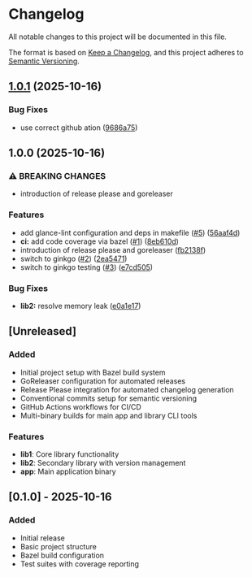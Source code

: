 # Changelog

All notable changes to this project will be documented in this file.

The format is based on [Keep a Changelog](https://keepachangelog.com/en/1.0.0/),
and this project adheres to [Semantic Versioning](https://semver.org/spec/v2.0.0.html).

## [1.0.1](https://github.com/omargallob/mono-repo-release/compare/v1.0.0...v1.0.1) (2025-10-16)


### Bug Fixes

* use correct github ation ([9686a75](https://github.com/omargallob/mono-repo-release/commit/9686a75bbc1e7bbe833fd32db2419d2f4e4f5ced))

## 1.0.0 (2025-10-16)


### ⚠ BREAKING CHANGES

* introduction of release please and goreleaser

### Features

* add glance-lint configuration and deps in makefile ([#5](https://github.com/omargallob/mono-repo-release/issues/5)) ([56aaf4d](https://github.com/omargallob/mono-repo-release/commit/56aaf4d27dba91cbd2ec194af78d0dc1b61edbd7))
* **ci:** add code coverage via bazel ([#1](https://github.com/omargallob/mono-repo-release/issues/1)) ([8eb610d](https://github.com/omargallob/mono-repo-release/commit/8eb610df15465aee3e89605590bd60508dc2ab76))
* introduction of release please and goreleaser ([fb2138f](https://github.com/omargallob/mono-repo-release/commit/fb2138f7105ea3f9dfc90213028080c198025f8e))
* switch to ginkgo ([#2](https://github.com/omargallob/mono-repo-release/issues/2)) ([2ea5471](https://github.com/omargallob/mono-repo-release/commit/2ea54717ad7e0486ad4dc82c68742f32c5fc56c0))
* switch to ginkgo testing ([#3](https://github.com/omargallob/mono-repo-release/issues/3)) ([e7cd505](https://github.com/omargallob/mono-repo-release/commit/e7cd505f149eab21dd5a7255790d93d2dcd8f981))


### Bug Fixes

* **lib2:** resolve memory leak ([e0a1e17](https://github.com/omargallob/mono-repo-release/commit/e0a1e17e8e980fa1a1b6242af89a6c6e7f187ccb))

## [Unreleased]

### Added
- Initial project setup with Bazel build system
- GoReleaser configuration for automated releases
- Release Please integration for automated changelog generation
- Conventional commits setup for semantic versioning
- GitHub Actions workflows for CI/CD
- Multi-binary builds for main app and library CLI tools

### Features
- **lib1**: Core library functionality
- **lib2**: Secondary library with version management
- **app**: Main application binary

## [0.1.0] - 2025-10-16

### Added
- Initial release
- Basic project structure
- Bazel build configuration
- Test suites with coverage reporting
